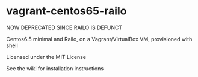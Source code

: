 vagrant-centos65-railo
======================

NOW DEPRECATED SINCE RAILO IS DEFUNCT

Centos6.5 minimal and Railo, on a Vagrant/VirtualBox VM, provisioned with shell

Licensed under the MIT License

See the wiki for installation instructions

